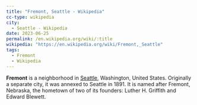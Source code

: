 ```yaml
---
title: "Fremont, Seattle - Wikipedia"
cc-type: wikipedia
city:
  - Seattle - Wikipedia
date: 2023-06-25
permalink: /en.wikipedia.org/wiki/:title
wikipedia: "https://en.wikipedia.org/wiki/Fremont,_Seattle"
tags:
  - Fremont
  - Wikipedia
---
```

**Fremont** is a neighborhood in [Seattle](/en.wikipedia.org/wiki/Seattle), Washington, United States. Originally a separate city, it was annexed to Seattle in 1891. It is named after Fremont, Nebraska, the hometown of two of its founders: Luther H. Griffith and Edward Blewett.